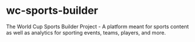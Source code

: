 # wc-sports-builder
The World Cup Sports Builder Project - A platform meant for sports content as well as analytics for sporting events, teams, players, and more.
